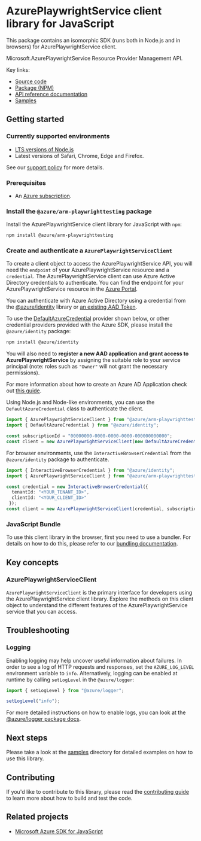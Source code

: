 # AzurePlaywrightService client library for JavaScript

This package contains an isomorphic SDK (runs both in Node.js and in browsers) for AzurePlaywrightService client.

Microsoft.AzurePlaywrightService Resource Provider Management API.

Key links:

- [Source code](https://github.com/Azure/azure-sdk-for-js/tree/main/sdk/playwrighttesting/arm-playwrighttesting)
- [Package (NPM)](https://www.npmjs.com/package/@azure/arm-playwrighttesting)
- [API reference documentation](https://learn.microsoft.com/javascript/api/@azure/arm-playwrighttesting?view=azure-node-preview)
- [Samples](https://github.com/Azure/azure-sdk-for-js/tree/main/sdk/playwrighttesting/arm-playwrighttesting/samples)

## Getting started

### Currently supported environments

- [LTS versions of Node.js](https://github.com/nodejs/release#release-schedule)
- Latest versions of Safari, Chrome, Edge and Firefox.

See our [support policy](https://github.com/Azure/azure-sdk-for-js/blob/main/SUPPORT.md) for more details.

### Prerequisites

- An [Azure subscription][azure_sub].

### Install the `@azure/arm-playwrighttesting` package

Install the AzurePlaywrightService client library for JavaScript with `npm`:

```bash
npm install @azure/arm-playwrighttesting
```

### Create and authenticate a `AzurePlaywrightServiceClient`

To create a client object to access the AzurePlaywrightService API, you will need the `endpoint` of your AzurePlaywrightService resource and a `credential`. The AzurePlaywrightService client can use Azure Active Directory credentials to authenticate.
You can find the endpoint for your AzurePlaywrightService resource in the [Azure Portal][azure_portal].

You can authenticate with Azure Active Directory using a credential from the [@azure/identity][azure_identity] library or [an existing AAD Token](https://github.com/Azure/azure-sdk-for-js/blob/master/sdk/identity/identity/samples/AzureIdentityExamples.md#authenticating-with-a-pre-fetched-access-token).

To use the [DefaultAzureCredential][defaultazurecredential] provider shown below, or other credential providers provided with the Azure SDK, please install the `@azure/identity` package:

```bash
npm install @azure/identity
```

You will also need to **register a new AAD application and grant access to AzurePlaywrightService** by assigning the suitable role to your service principal (note: roles such as `"Owner"` will not grant the necessary permissions).

For more information about how to create an Azure AD Application check out [this guide](https://learn.microsoft.com/azure/active-directory/develop/howto-create-service-principal-portal).

Using Node.js and Node-like environments, you can use the `DefaultAzureCredential` class to authenticate the client.

```ts snippet:ReadmeSampleCreateClient_Node
import { AzurePlaywrightServiceClient } from "@azure/arm-playwrighttesting";
import { DefaultAzureCredential } from "@azure/identity";

const subscriptionId = "00000000-0000-0000-0000-000000000000";
const client = new AzurePlaywrightServiceClient(new DefaultAzureCredential(), subscriptionId);
```

For browser environments, use the `InteractiveBrowserCredential` from the `@azure/identity` package to authenticate.

```ts snippet:ReadmeSampleCreateClient_Browser
import { InteractiveBrowserCredential } from "@azure/identity";
import { AzurePlaywrightServiceClient } from "@azure/arm-playwrighttesting";

const credential = new InteractiveBrowserCredential({
  tenantId: "<YOUR_TENANT_ID>",
  clientId: "<YOUR_CLIENT_ID>"
 });
const client = new AzurePlaywrightServiceClient(credential, subscriptionId);
```


### JavaScript Bundle
To use this client library in the browser, first you need to use a bundler. For details on how to do this, please refer to our [bundling documentation](https://aka.ms/AzureSDKBundling).

## Key concepts

### AzurePlaywrightServiceClient

`AzurePlaywrightServiceClient` is the primary interface for developers using the AzurePlaywrightService client library. Explore the methods on this client object to understand the different features of the AzurePlaywrightService service that you can access.

## Troubleshooting

### Logging

Enabling logging may help uncover useful information about failures. In order to see a log of HTTP requests and responses, set the `AZURE_LOG_LEVEL` environment variable to `info`. Alternatively, logging can be enabled at runtime by calling `setLogLevel` in the `@azure/logger`:

```ts snippet:SetLogLevel
import { setLogLevel } from "@azure/logger";

setLogLevel("info");
```

For more detailed instructions on how to enable logs, you can look at the [@azure/logger package docs](https://github.com/Azure/azure-sdk-for-js/tree/main/sdk/core/logger).

## Next steps

Please take a look at the [samples](https://github.com/Azure/azure-sdk-for-js/tree/main/sdk/playwrighttesting/arm-playwrighttesting/samples) directory for detailed examples on how to use this library.

## Contributing

If you'd like to contribute to this library, please read the [contributing guide](https://github.com/Azure/azure-sdk-for-js/blob/main/CONTRIBUTING.md) to learn more about how to build and test the code.

## Related projects

- [Microsoft Azure SDK for JavaScript](https://github.com/Azure/azure-sdk-for-js)

[azure_sub]: https://azure.microsoft.com/free/
[azure_portal]: https://portal.azure.com
[azure_identity]: https://github.com/Azure/azure-sdk-for-js/tree/main/sdk/identity/identity
[defaultazurecredential]: https://github.com/Azure/azure-sdk-for-js/tree/main/sdk/identity/identity#defaultazurecredential
